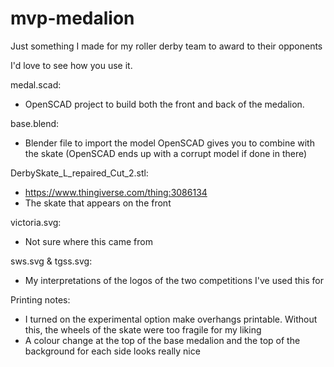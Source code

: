 # mvp-medalion
Just something I made for my roller derby team to award to their opponents

I'd love to see how you use it.

medal.scad:
- OpenSCAD project to build both the front and back of the medalion.

base.blend:
- Blender file to import the model OpenSCAD gives you to combine with the skate (OpenSCAD ends up with a corrupt model if done in there)

DerbySkate_L_repaired_Cut_2.stl:
- https://www.thingiverse.com/thing:3086134
- The skate that appears on the front

victoria.svg:
- Not sure where this came from

sws.svg & tgss.svg:
- My interpretations of the logos of the two competitions I've used this for

Printing notes:
- I turned on the experimental option make overhangs printable. Without this, the wheels of the skate were too fragile for my liking
- A colour change at the top of the base medalion and the top of the background for each side looks really nice

